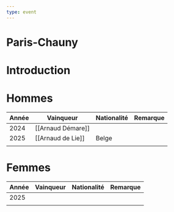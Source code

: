 ```yaml
---
type: event
---
```


# Paris-Chauny

# Introduction

# Hommes

| Année | Vainqueur         | Nationalité | Remarque |
| ----- | ----------------- | ----------- | -------- |
| 2024  | [[Arnaud Démare]] |             |          |
| 2025  | [[Arnaud de Lie]] | Belge       |          |
|       |                   |             |          |
# Femmes

| Année | Vainqueur | Nationalité | Remarque |
| ----- | --------- | ----------- | -------- |
| 2025  |           |             |          |
|       |           |             |          |
